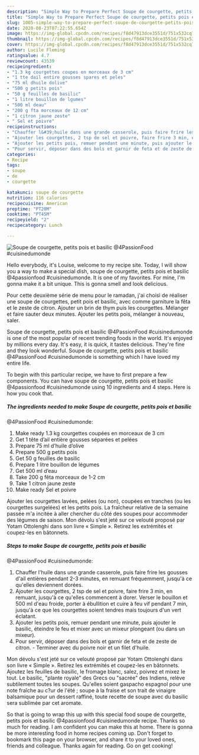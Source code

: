 ```yaml
---
description: "Simple Way to Prepare Perfect Soupe de courgette, petits pois et basilic  @4PassionFood #cuisinedumonde"
title: "Simple Way to Prepare Perfect Soupe de courgette, petits pois et basilic  @4PassionFood #cuisinedumonde"
slug: 1005-simple-way-to-prepare-perfect-soupe-de-courgette-petits-pois-et-basilic-4passionfood-cuisinedumonde
date: 2020-08-23T07:22:55.654Z
image: https://img-global.cpcdn.com/recipes/f8d47913dce3551d/751x532cq70/soupe-de-courgette-petits-pois-et-basilic-4passionfood-cuisinedumonde-photo-principale-de-la-recette.jpg
thumbnail: https://img-global.cpcdn.com/recipes/f8d47913dce3551d/751x532cq70/soupe-de-courgette-petits-pois-et-basilic-4passionfood-cuisinedumonde-photo-principale-de-la-recette.jpg
cover: https://img-global.cpcdn.com/recipes/f8d47913dce3551d/751x532cq70/soupe-de-courgette-petits-pois-et-basilic-4passionfood-cuisinedumonde-photo-principale-de-la-recette.jpg
author: Lucile Fleming
ratingvalue: 4.7
reviewcount: 43539
recipeingredient:
- "1.3 kg courgettes coupes en morceaux de 3 cm"
- "1 tte dail entire gousses spares et peles"
- "75 ml dhuile dolive"
- "500 g petits pois"
- "50 g feuilles de basilic"
- "1 litre bouillon de lgumes"
- "500 ml deau"
- "200 g fta morceaux de 12 cm"
- "1 citron jaune zeste"
- " Sel et poivre"
recipeinstructions:
- "Chauffer l&#39;huile dans une grande casserole, puis faire frire les gousses d&#39;ail entières pendant 2-3 minutes, en remuant fréquemment, jusqu&#39;à ce qu&#39;elles deviennent dorées."
- "Ajouter les courgettes, 2 tsp de sel et poivre, faire frire 3 min, en remuant, jusqu&#39;à ce qu&#39;elles commencent à dorer. Verser le bouillon et 500 ml d&#39;eau froide, porter à ébullition et cuire à feu vif pendant 7 min, jusqu&#39;à ce que les courgettes soient tendres mais toujours d&#39;un vert éclatant."
- "Ajouter les petits pois, remuer pendant une minute, puis ajouter le basilic, éteindre le feu et mixer avec un mixeur plongeant (ou dans un mixeur)."
- "Pour servir, déposer dans des bols et garnir de feta et de zeste de citron.  Terminer avec du poivre noir et un filet d&#39;huile."
categories:
- Recipe
tags:
- soupe
- de
- courgette

katakunci: soupe de courgette 
nutrition: 116 calories
recipecuisine: American
preptime: "PT20M"
cooktime: "PT45M"
recipeyield: "2"
recipecategory: Lunch

---
```



![Soupe de courgette, petits pois et basilic 
@4PassionFood #cuisinedumonde](https://img-global.cpcdn.com/recipes/f8d47913dce3551d/751x532cq70/soupe-de-courgette-petits-pois-et-basilic-4passionfood-cuisinedumonde-photo-principale-de-la-recette.jpg)

Hello everybody, it's Louise, welcome to my recipe site. Today, I will show you a way to make a special dish, soupe de courgette, petits pois et basilic 
@4passionfood #cuisinedumonde. It is one of my favorites. For mine, I'm gonna make it a bit unique. This is gonna smell and look delicious.

Pour cette deuxième série de menu pour le ramadan, j&#39;ai choisi de réaliser une soupe de courgettes, petit pois et basilic, avec comme garniture la fêta et le zeste de citron. Ajouter un brin de thym puis les courgettes. Mélanger et faire sauter deux minutes. Ajouter les petits pois, mélanger à nouveau, saler.

Soupe de courgette, petits pois et basilic 
@4PassionFood #cuisinedumonde is one of the most popular of recent trending foods in the world. It's enjoyed by millions every day. It's easy, it is quick, it tastes delicious. They're fine and they look wonderful. Soupe de courgette, petits pois et basilic 
@4PassionFood #cuisinedumonde is something which I have loved my entire life.


To begin with this particular recipe, we have to first prepare a few components. You can have soupe de courgette, petits pois et basilic 
@4passionfood #cuisinedumonde using 10 ingredients and 4 steps. Here is how you cook that.

<!--inarticleads1-->

##### The ingredients needed to make Soupe de courgette, petits pois et basilic 
@4PassionFood #cuisinedumonde:

1. Make ready 1.3 kg courgettes coupées en morceaux de 3 cm
1. Get 1 tête d’ail entière gousses séparées et pelées
1. Prepare 75 ml d’huile d’olive
1. Prepare 500 g petits pois
1. Get 50 g feuilles de basilic
1. Prepare 1 litre bouillon de légumes
1. Get 500 ml d’eau
1. Take 200 g fêta morceaux de 1-2 cm
1. Take 1 citron jaune zeste
1. Make ready  Sel et poivre


Ajouter les courgettes lavées, pelées (ou non), coupées en tranches (ou les courgettes surgelées) et les petits pois. La fraîcheur relative de la semaine passée m&#39;a incitée à aller chercher du côté des soupes pour accommoder des légumes de saison. Mon dévolu s&#39;est jeté sur ce velouté proposé par Yotam Ottolenghi dans son livre « Simple ». Retirez les extrémités et coupez-les en bâtonnets. 

<!--inarticleads2-->

##### Steps to make Soupe de courgette, petits pois et basilic 
@4PassionFood #cuisinedumonde:

1. Chauffer l&#39;huile dans une grande casserole, puis faire frire les gousses d&#39;ail entières pendant 2-3 minutes, en remuant fréquemment, jusqu&#39;à ce qu&#39;elles deviennent dorées.
1. Ajouter les courgettes, 2 tsp de sel et poivre, faire frire 3 min, en remuant, jusqu&#39;à ce qu&#39;elles commencent à dorer. Verser le bouillon et 500 ml d&#39;eau froide, porter à ébullition et cuire à feu vif pendant 7 min, jusqu&#39;à ce que les courgettes soient tendres mais toujours d&#39;un vert éclatant.
1. Ajouter les petits pois, remuer pendant une minute, puis ajouter le basilic, éteindre le feu et mixer avec un mixeur plongeant (ou dans un mixeur).
1. Pour servir, déposer dans des bols et garnir de feta et de zeste de citron.  - Terminer avec du poivre noir et un filet d&#39;huile.


Mon dévolu s&#39;est jeté sur ce velouté proposé par Yotam Ottolenghi dans son livre « Simple ». Retirez les extrémités et coupez-les en bâtonnets. Ajoutez les feuilles de basilic, le fromage blanc, salez, poivrez et mixez le tout. Le basilic, &#34;plante royale&#34; des Grecs ou &#34;sacrée&#34; des Indiens, relève subtilement toutes les soupes. Qu&#39;elles soient gaspacho espagnol pour une note fraîche au c?ur de l&#39;été ; soupe à la fraise et son trait de vinaigre balsamique pour un dessert raffiné, toute recette de soupe avec du basilic sera sublimée par cet aromate. 

So that is going to wrap this up with this special food soupe de courgette, petits pois et basilic 
@4passionfood #cuisinedumonde recipe. Thanks so much for reading. I am confident you can make this at home. There is gonna be more interesting food in home recipes coming up. Don't forget to bookmark this page on your browser, and share it to your loved ones, friends and colleague. Thanks again for reading. Go on get cooking!
